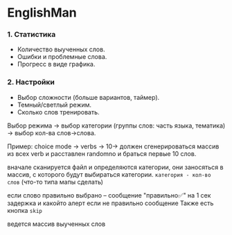 # EnglishMan

### 1. Статистика
- Количество выученных слов.
- Ошибки и проблемные слова.
- Прогресс в виде графика.

### 2. Настройки
- Выбор сложности (больше вариантов, таймер).
- Темный/светлый режим.
- Сколько слов тренировать.


Выбор режима -> выбор категории (группы слов: часть языка, тематика) -> выбор кол-ва слов->слова.

Пример: choice mode -> verbs -> 10-> должен сгенерироваться массив из всех verb и расставлен randomno и браться первые 10 слов. 

вначале сканируется файл и определяются категории, они заносяться в массив, с которого будут выбираться категории. `категория - кол-во слов` (что-то типа мапы сделать)

если слово правильно выбрано – сообщение "правильно✅" на 1 сек задержка и какойто алерт
если не правильно сообщение
Также есть кнопка `skip`

ведется массив выученных слов